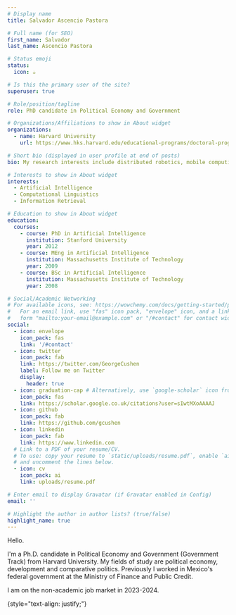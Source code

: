 ```yaml
---
# Display name
title: Salvador Ascencio Pastora

# Full name (for SEO)
first_name: Salvador
last_name: Ascencio Pastora

# Status emoji
status:
  icon: ☕️

# Is this the primary user of the site?
superuser: true

# Role/position/tagline
role: PhD candidate in Political Economy and Government

# Organizations/Affiliations to show in About widget
organizations:
  - name: Harvard University
    url: https://www.hks.harvard.edu/educational-programs/doctoral-programs/phd-public-policy/job-market-candidates

# Short bio (displayed in user profile at end of posts)
bio: My research interests include distributed robotics, mobile computing and programmable matter.

# Interests to show in About widget
interests:
  - Artificial Intelligence
  - Computational Linguistics
  - Information Retrieval

# Education to show in About widget
education:
  courses:
    - course: PhD in Artificial Intelligence
      institution: Stanford University
      year: 2012
    - course: MEng in Artificial Intelligence
      institution: Massachusetts Institute of Technology
      year: 2009
    - course: BSc in Artificial Intelligence
      institution: Massachusetts Institute of Technology
      year: 2008

# Social/Academic Networking
# For available icons, see: https://wowchemy.com/docs/getting-started/page-builder/#icons
#   For an email link, use "fas" icon pack, "envelope" icon, and a link in the
#   form "mailto:your-email@example.com" or "/#contact" for contact widget.
social:
  - icon: envelope
    icon_pack: fas
    link: '/#contact'
  - icon: twitter
    icon_pack: fab
    link: https://twitter.com/GeorgeCushen
    label: Follow me on Twitter
    display:
      header: true
  - icon: graduation-cap # Alternatively, use `google-scholar` icon from `ai` icon pack
    icon_pack: fas
    link: https://scholar.google.co.uk/citations?user=sIwtMXoAAAAJ
  - icon: github
    icon_pack: fab
    link: https://github.com/gcushen
  - icon: linkedin
    icon_pack: fab
    link: https://www.linkedin.com
  # Link to a PDF of your resume/CV.
  # To use: copy your resume to `static/uploads/resume.pdf`, enable `ai` icons in `params.yaml`,
  # and uncomment the lines below.
  - icon: cv
    icon_pack: ai
    link: uploads/resume.pdf

# Enter email to display Gravatar (if Gravatar enabled in Config)
email: ''

# Highlight the author in author lists? (true/false)
highlight_name: true
---
```


Hello.

I'm a Ph.D. candidate in Political Economy and Government (Government Track) from Harvard University. My fields of study are political economy, development and comparative politics. Previously I worked in Mexico's federal government at the Ministry of Finance and Public Credit. 

I am on the non-academic job market in 2023-2024. 

{style="text-align: justify;"}
